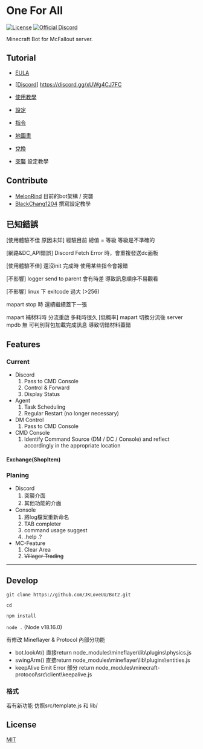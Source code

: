 # One For All 
[![License](https://img.shields.io/github/license/PKUFlyingPig/cs-self-learning)](https://github.com/JKLoveUU/One-For-All-Minecraft-Bot/blob/main/LICENSE)
[![Official Discord](https://img.shields.io/static/v1.svg?label=OFFICIAL&message=DISCORD&color=blue&logo=discord&style=for-the-badge)](https://discord.gg/xUWg4CJ7FC)

Minecraft Bot for McFallout server.

## Tutorial
- [EULA](docs/zh_tw/eula.md)

- [[Discord](https://discord.gg/xUWg4CJ7FC)] https://discord.gg/xUWg4CJ7FC 
- [使用教學](docs/zh_tw/usage.md)
- [設定](docs/zh_tw/setting.md)
- [指令](docs/zh_tw/commands.md)
- [地圖畫](docs/zh_tw/Mapart.md)
- [兌換](docs/zh_tw/CraftAndExchange.md)

- [突襲](docs/zh_tw/setting.md) 設定教學

## Contribute
- [MelonRind](https://github.com/aMelonRind) 目前的bot架構 / 突襲 
- [BlackChang1204](https://github.com/BlackChang1204) 撰寫設定教學
## 已知錯誤

[使用體驗不佳 原因未知] 經驗目前 總值 = 等級  等級是不準確的

[網路&DC_API錯誤] Discord Fetch Error 時，會重複發送dc面板

[使用體驗不佳] 還沒init 完成時 使用某些指令會報錯

[不影響] logger send to parent 會有時差 導致訊息順序不易觀看

[不影響] linux 下  exitcode 過大 (>256) 

mapart stop 時 還續繼續蓋下一張 

mapart 補材料時 分流重啟 多耗時很久
[低概率] mapart 切換分流後 server mpdb 無 可判別背包加載完成訊息 導致切錯材料蓋錯

## Features
### Current
* Discord
    1. Pass to CMD Console
    2. Control & Forward
    3. Display Status
* Agent
    1. Task Scheduling
    2. Regular Restart (no longer necessary)
* DM Control
    1. Pass to CMD Console
* CMD Console
    1. Identify Command Source (DM / DC / Console)
    and reflect accordingly in the appropriate location
#### Exchange(ShopItem) 

### Planing
* Discord
    1. 突襲介面
    2. 其他功能的介面
* Console
    1. 將log檔案重新命名
    2. TAB completer
    3. command usage suggest
    4. .help .?
* MC-Feature
    1. Clear Area
    2. ~~Villager Trading~~
--- 
## Develop

`git clone https://github.com/JKLoveUU/Bot2.git`

`cd `

`npm install`

`node .`
(Node v18.16.0)

有修改 Mineflayer & Protocol 內部分功能

- bot.lookAt() 直接return
    node_modules\mineflayer\lib\plugins\physics.js
- swingArm() 直接return
    node_modules\mineflayer\lib\plugins\entities.js
- keepAlive Emit Error 部分 return
    node_modules\minecraft-protocol\src\client\keepalive.js

### 格式
若有新功能 仿照src/template.js 和 lib/


## License
[MIT](/LICENSE)